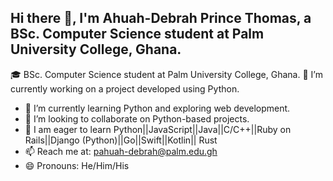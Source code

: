 ## Hi there 👋, I'm Ahuah-Debrah Prince Thomas, a BSc. Computer Science student at Palm University College, Ghana.

🎓 BSc. Computer Science student at Palm University College, Ghana.
🔭 I’m currently working on a project developed using Python.
- 🌱 I’m currently learning Python and exploring web development.
- 👯 I’m looking to collaborate on Python-based projects.
- 🤔 I am eager to learn Python||JavaScript||Java||C/C++||Ruby on Rails||Django (Python)||Go||Swift||Kotlin|| Rust
- 📫 Reach me at: pahuah-debrah@palm.edu.gh
- 😄 Pronouns: He/Him/His

<!--
**QuofiOBrien/quofiobrien** is a ✨ _special_ ✨ repository because its `README.md` (this file) appears on your GitHub profile.

Here are some ideas to get you started:

- 

-->
